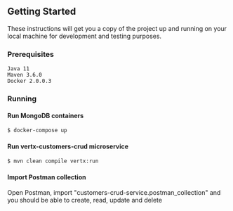 ## Getting Started

These instructions will get you a copy of the project up and running on your local machine for development and testing purposes.

### Prerequisites

```
Java 11
Maven 3.6.0
Docker 2.0.0.3
```

### Running

#### Run MongoDB containers

```bash
$ docker-compose up
```

#### Run vertx-customers-crud microservice

```bash
$ mvn clean compile vertx:run
```

#### Import Postman collection
Open Postman, import "customers-crud-service.postman_collection" and you should be able to create, read, update and delete 